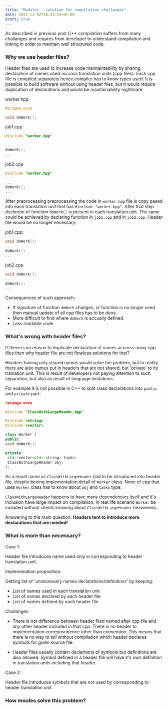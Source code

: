 ```yaml
---
title: "Modules - solution for compilation challanges"
date: 2022-11-02T18:43:19+01:00
draft: true
---
```


As described in previous post C++ compilation suffers from many challanges and requres from developer to understand compilation and linking in order to maintain well structured code.  

### Why we use header files?

Header files are used to increase code maintaintability by sharing declaration of names used accross translation units (cpp files). Each cpp file is compiled separately hence compiler has to know types used. It is possible to build software without using header files, but it would require duplication of declarations and would be maintainability nightmare. 

worker.hpp
```cpp
#pragma once

void doWork();
```
job1.cpp
```cpp
#include "worker.hpp"

...
doWork();
...
```
job2.cpp
```cpp
#include "worker.hpp"

...
doWork();
...
```

After preprocessing preprocessing the code in ``worker.hpp`` file is copy pased into each translation unit that has ``#include "worker.hpp"``. After that step declarion of function ``doWork()`` is present in each translation unit. The same could be achieved by declaring function in ``job1.cpp`` and in ``job2.cpp``. Header file would be no longer necessary:

job1.cpp:
```cpp
void doWork();
...
doWork();
...
```

job2.cpp
```cpp
void doWork();
...
doWork();
...
```

Consequences of such approach:
* If signature of function `doWork` changes, or function is no longer used then manual update of all cpp files has to be done.
* More difficult to find where `doWork` is accually defined. 
* Less readable code

### What's wrong with header files?

If there is no reason to duplicate declaration of names accross many cpp files then why header file are not flowless solutions for that?

Headers having only shared names would solve the problem, but in reality there are also names put in headers that are not shared, but 'private' to its tranlation unit. This is result of developers not paying attention to such separation, but also as result of language limitations. 

For example it is not possible in C++ to split class declarations into ``public`` and ``private`` part:

```cpp
#pramga once

#include "ClassWithLargeHeader.hpp"

#include <string>
#include <vector>

class Worker {
public:
void doWork();

private:
 std::vector<std::string> tasks;
 ClassWithLargeHeader obj;
};
```

As a result name as ```ClassWithLargeHeader``` had to be introduced into header file, despite beeing implementation detail of ```Worker``` class. None of cpp that uses ``Worker`` class has to know about ``obj`` and ``tasks`` type.  

``ClassWithLargeHeader`` happens to have many dependencies itself and it's inclusion have large impact on compilation. In real life scenario ``Worker`` be included without clients knowing about ``ClassWithLargeHeader`` heavieness.

Answering to the main question: **Headers tent to introduce more declarations that are needed!**

### What is more than necessary?

Case 1:

Header file intruduces name used only in corresponding to header translation unit.

Implemenation proposition:

Getting list of 'unnecessary names declarations/definitions' by keeping:
* List of names used in each translation unit 
* List of names declared by each header file
* List of names defined by each header file

Challanges:
* There is not difference between header filed named after cpp file and any other header included in that cpp. There is no header to implementation correposndence other than convention. This means that there is no way to tell without compilation which header declares symbols for given source file. 

* Header files usually contain declartions of symbols but definitions are also allowed. Symbol defined in a header file will have it's own definition in translation units including that header. 



Case 2:

Header file introduces symbols that are not used by corresponding to header translation unit.






### How moules solve this problem?

